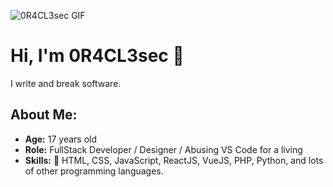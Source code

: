 ![0R4CL3sec GIF](https://media.giphy.com/media/ao9DUiTKH60XS/giphy.gif)

# Hi, I'm 0R4CL3sec 🔮

I write and break software.

## About Me:
* **Age:** 17 years old
* **Role:** FullStack Developer / Designer / Abusing VS Code for a living
* **Skills:** 📖 HTML, CSS, JavaScript, ReactJS, VueJS, PHP, Python, and lots of other programming languages.
